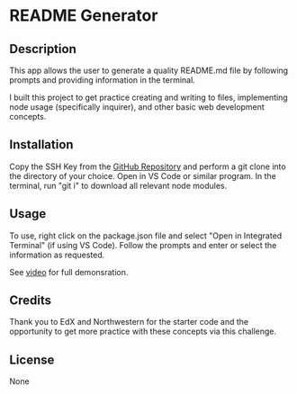# README Generator

## Description

This app allows the user to generate a quality README.md file by following prompts and providing information in the terminal.

I built this project to get practice creating and writing to files, implementing node usage (specifically inquirer), and other basic web development concepts.

## Installation

Copy the SSH Key from the [GitHub Repository](https://github.com/dcartolano/README-Generator.git) and perform a git clone into the directory of your choice. Open in VS Code or similar program. In the terminal, run "git i" to download all relevant node modules.

## Usage

To use, right click on the package.json file and select "Open in Integrated Terminal" (if using VS Code). Follow the prompts and enter or select the information as requested.

See [video](https://drive.google.com/file/d/1XVO9fQkCbz_tV13TAGviw5Ect3OzY3hs/view) for full demonsration.

## Credits

Thank you to EdX and Northwestern for the starter code and the opportunity to get more practice with these concepts via this challenge.

## License

None
